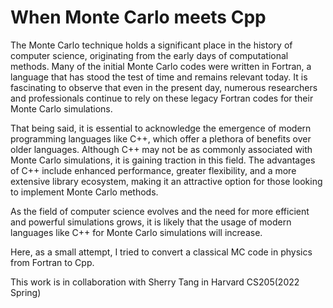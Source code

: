 # When Monte Carlo meets Cpp

The Monte Carlo technique holds a significant place in the history of computer science, originating from the early days of computational methods. Many of the initial Monte Carlo codes were written in Fortran, a language that has stood the test of time and remains relevant today. It is fascinating to observe that even in the present day, numerous researchers and professionals continue to rely on these legacy Fortran codes for their Monte Carlo simulations.

That being said, it is essential to acknowledge the emergence of modern programming languages like C++, which offer a plethora of benefits over older languages. Although C++ may not be as commonly associated with Monte Carlo simulations, it is gaining traction in this field. The advantages of C++ include enhanced performance, greater flexibility, and a more extensive library ecosystem, making it an attractive option for those looking to implement Monte Carlo methods.


As the field of computer science evolves and the need for more efficient and powerful simulations grows, it is likely that the usage of modern languages like C++ for Monte Carlo simulations will increase. 

Here, as a small attempt, I tried to convert a classical MC code in physics from Fortran to Cpp.

This work is in collaboration with Sherry Tang in Harvard CS205(2022 Spring)
